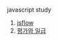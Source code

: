 javascript study 

1. [jsflow]
2. [평가와 일급]



[jsflow]: https://github.com/harrisleesh/TIL/blob/master/javascript/js-flow.md
[평가와 일급]: https://github.com/harrisleesh/TIL/blob/master/javascript/%ED%8F%89%EA%B0%80%EC%99%80%20%EC%9D%BC%EA%B8%89.md
